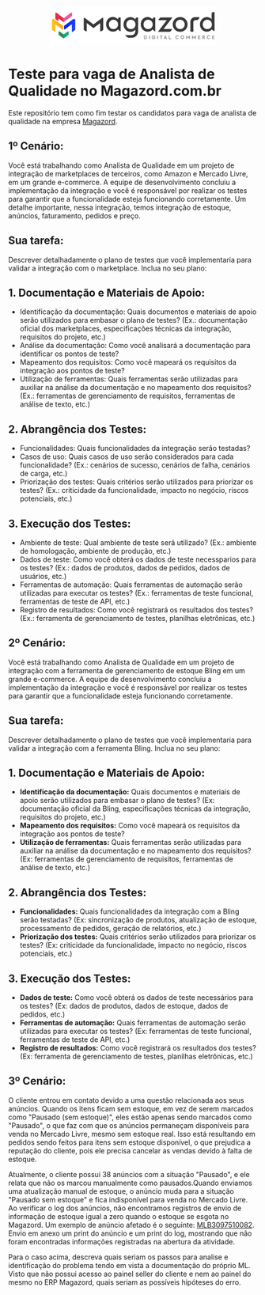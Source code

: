 <div align='center'>

![Magazord](LogoMagazord.png)

</div>

# Teste para vaga de Analista de Qualidade no Magazord.com.br
Este repositório tem como fim testar os candidatos para vaga de analista de qualidade na empresa [Magazord](https://magazord.com.br).

## 1º Cenário:

Você está trabalhando como Analista de Qualidade em um projeto de integração de marketplaces de terceiros, como Amazon e Mercado Livre, em um grande e-commerce. A equipe de desenvolvimento concluiu a implementação da integração e você é responsável por realizar os testes para garantir que a funcionalidade esteja funcionando corretamente.
Um detalhe importante, nessa integração, temos integração de estoque, anúncios, faturamento, pedidos e preço.

## Sua tarefa:

Descrever detalhadamente o plano de testes que você implementaria para validar a integração com o marketplace. Inclua no seu plano:

## 1. Documentação e Materiais de Apoio:
  - Identificação da documentação: Quais documentos e materiais de apoio serão utilizados para embasar o plano de testes? (Ex.: documentação oficial dos marketplaces, especificações técnicas da integração, requisitos do projeto, etc.)
  - Análise da documentação: Como você analisará a documentação para identificar os pontos de teste?
  - Mapeamento dos requisitos: Como você mapeará os requisitos da integração aos pontos de teste?
  - Utilização de ferramentas: Quais ferramentas serão utilizadas para auxiliar na análise da documentação e no mapeamento dos requisitos? (Ex.: ferramentas de gerenciamento de requisitos, ferramentas de análise de texto, etc.)

## 2. Abrangência dos Testes:
  - Funcionalidades: Quais funcionalidades da integração serão testadas?
  - Casos de uso: Quais casos de uso serão considerados para cada funcionalidade? (Ex.: cenários de sucesso, cenários de falha, cenários de carga, etc.)
  - Priorização dos testes: Quais critérios serão utilizados para priorizar os testes? (Ex.: criticidade da funcionalidade, impacto no negócio, riscos potenciais, etc.)

## 3. Execução dos Testes:
  - Ambiente de teste: Qual ambiente de teste será utilizado? (Ex.: ambiente de homologação, ambiente de produção, etc.)
  - Dados de teste: Como você obterá os dados de teste necessparios para os testes? (Ex.: dados de produtos, dados de pedidos, dados de usuários, etc.)
  - Ferramentas de automação: Quais ferramentas de automação serão utilizadas para executar os testes? (Ex.: ferramentas de teste funcional, ferramentas de teste de API, etc.)
  - Registro de resultados: Como você registrará os resultados dos testes? (Ex.: ferramenta de gerenciamento de testes, planilhas eletrônicas, etc.)

## 2º Cenário:

Você está trabalhando como Analista de Qualidade em um projeto de integração com a ferramenta de gerenciamento de estoque Bling em um grande e-commerce. A equipe de desenvolvimento concluiu a implementação da integração e você é responsável por realizar os testes para garantir que a funcionalidade esteja funcionando corretamente.

## Sua tarefa:

Descrever detalhadamente o plano de testes que você implementaria para validar a integração com a ferramenta Bling. Inclua no seu plano:

## 1. Documentação e Materiais de Apoio:
  - **Identificação da documentação:** Quais documentos e materiais de apoio serão utilizados para embasar o plano de testes? (Ex: documentação oficial da Bling, especificações técnicas da integração, requisitos do projeto, etc.)
  - **Mapeamento dos requisitos:** Como você mapeará os requisitos da integração aos pontos de teste?
  - **Utilização de ferramentas:** Quais ferramentas serão utilizadas para auxiliar na análise da documentação e no mapeamento dos requisitos? (Ex: ferramentas de gerenciamento de requisitos, ferramentas de análise de texto, etc.)

## 2. Abrangência dos Testes:
  - **Funcionalidades:** Quais funcionalidades da integração com a Bling serão testadas? (Ex: sincronização de produtos, atualização de estoque, processamento de pedidos, geração de relatórios, etc.)
  - **Priorização dos testes:** Quais critérios serão utilizados para priorizar os testes? (Ex: criticidade da funcionalidade, impacto no negócio, riscos potenciais, etc.)

## 3. Execução dos Testes:
  - **Dados de teste:** Como você obterá os dados de teste necessários para os testes? (Ex: dados de produtos, dados de estoque, dados de pedidos, etc.)
  - **Ferramentas de automação:** Quais ferramentas de automação serão utilizadas para executar os testes? (Ex: ferramentas de teste funcional, ferramentas de teste de API, etc.)
  - **Registro de resultados:** Como você registrará os resultados dos testes? (Ex: ferramenta de gerenciamento de testes, planilhas eletrônicas, etc.)

## 3º Cenário:

O cliente entrou em contato devido a uma questão relacionada aos seus anúncios. Quando os itens ficam sem estoque, em vez de serem marcados como "Pausado (sem estoque)", eles estão apenas sendo marcados como "Pausado", o que faz com que os anúncios permaneçam disponíveis para venda no Mercado Livre, mesmo sem estoque real. Isso está resultando em pedidos sendo feitos para itens sem estoque disponível, o que prejudica a reputação do cliente, pois ele precisa cancelar as vendas devido à falta de estoque.

Atualmente, o cliente possui 38 anúncios com a situação "Pausado", e ele relata que não os marcou manualmente como pausados.Quando enviamos uma atualização manual de estoque, o anúncio muda para a situação "Pausado sem estoque" e fica indisponível para venda no Mercado Livre.
Ao verificar o log dos anúncios, não encontramos registros de envio de informação de estoque igual a zero quando o estoque se esgota no Magazord.
Um exemplo de anúncio afetado é o seguinte: [MLB3097510082](https://produto.mercadolivre.com.br/MLB-3097510082-escultura-em-pedra-pirita-com-cupula-de-acrilico-_JM).
Envio em anexo um print do anúncio e um print do log, mostrando que não foram encontradas informações registradas na abertura da atividade.

Para o caso acima, descreva quais seriam os passos para analise e identificação do problema tendo em vista a documentação do próprio ML. Visto que não possui acesso ao painel seller do cliente e nem ao painel do mesmo no ERP Magazord, quais seriam as possíveis hipóteses do erro.
